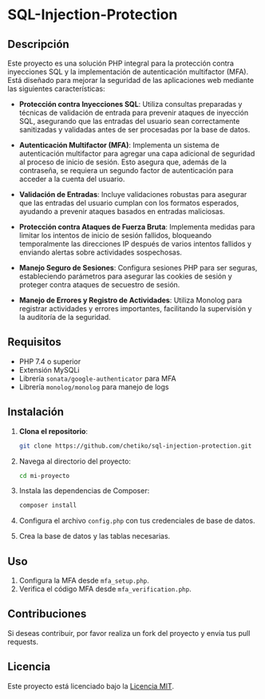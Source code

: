 # SQL-Injection-Protection

## Descripción

Este proyecto es una solución PHP integral para la protección contra inyecciones SQL y la implementación de autenticación multifactor (MFA). Está diseñado para mejorar la seguridad de las aplicaciones web mediante las siguientes características:

- **Protección contra Inyecciones SQL**: Utiliza consultas preparadas y técnicas de validación de entrada para prevenir ataques de inyección SQL, asegurando que las entradas del usuario sean correctamente sanitizadas y validadas antes de ser procesadas por la base de datos.

- **Autenticación Multifactor (MFA)**: Implementa un sistema de autenticación multifactor para agregar una capa adicional de seguridad al proceso de inicio de sesión. Esto asegura que, además de la contraseña, se requiera un segundo factor de autenticación para acceder a la cuenta del usuario.

- **Validación de Entradas**: Incluye validaciones robustas para asegurar que las entradas del usuario cumplan con los formatos esperados, ayudando a prevenir ataques basados en entradas maliciosas.

- **Protección contra Ataques de Fuerza Bruta**: Implementa medidas para limitar los intentos de inicio de sesión fallidos, bloqueando temporalmente las direcciones IP después de varios intentos fallidos y enviando alertas sobre actividades sospechosas.

- **Manejo Seguro de Sesiones**: Configura sesiones PHP para ser seguras, estableciendo parámetros para asegurar las cookies de sesión y proteger contra ataques de secuestro de sesión.

- **Manejo de Errores y Registro de Actividades**: Utiliza Monolog para registrar actividades y errores importantes, facilitando la supervisión y la auditoría de la seguridad.

## Requisitos

- PHP 7.4 o superior
- Extensión MySQLi
- Librería `sonata/google-authenticator` para MFA
- Librería `monolog/monolog` para manejo de logs

## Instalación

1. **Clona el repositorio**:
   ```bash
   git clone https://github.com/chetiko/sql-injection-protection.git


2. Navega al directorio del proyecto:
    ```bash
    cd mi-proyecto
    ```

3. Instala las dependencias de Composer:
    ```bash
    composer install
    ```

4. Configura el archivo `config.php` con tus credenciales de base de datos.

5. Crea la base de datos y las tablas necesarias.

## Uso

1. Configura la MFA desde `mfa_setup.php`.
2. Verifica el código MFA desde `mfa_verification.php`.

## Contribuciones

Si deseas contribuir, por favor realiza un fork del proyecto y envía tus pull requests.

## Licencia

Este proyecto está licenciado bajo la [Licencia MIT](LICENSE).
